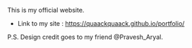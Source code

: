 
This is my official website.
* Link to my site : https://quaackquaack.github.io/portfolio/


P.S. Design credit goes to my friend @Pravesh_Aryal. 
